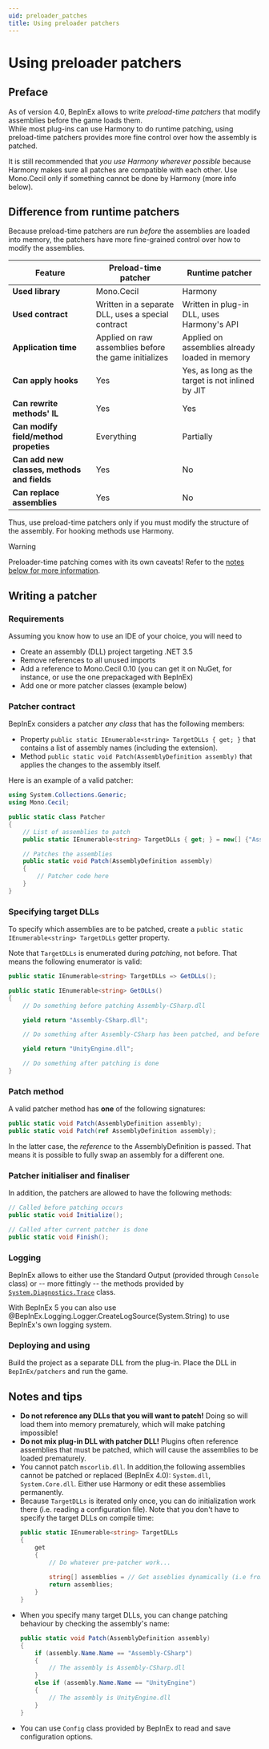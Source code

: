 ```yaml
---
uid: preloader_patches
title: Using preloader patchers
---
```


# Using preloader patchers

## Preface

As of version 4.0, BepInEx allows to write *preload-time patchers* that modify 
assemblies before the game loads them.  
While most plug-ins can use Harmony to do runtime patching, using preload-time 
patchers provides more fine control over how the assembly is patched.

It is still recommended that *you use Harmony wherever possible* because 
Harmony makes sure all patches are compatible with each other. Use Mono.Cecil 
only if something cannot be done by Harmony (more info below).

## Difference from runtime patchers

Because preload-time patchers are run *before* the assemblies are loaded into 
memory, the patchers have more fine-grained control over how to modify the 
assemblies.

| Feature                                     | Preload-time patcher                                  | Runtime patcher                                  |
| ------------------------------------------- | ----------------------------------------------------- | ------------------------------------------------ |
| **Used library**                            | Mono.Cecil                                            | Harmony                                          |
| **Used contract**                           | Written in a separate DLL, uses a special contract    | Written in plug-in DLL, uses Harmony's API       |
| **Application time**                        | Applied on raw assemblies before the game initializes | Applied on assemblies already loaded in memory   |
| **Can apply hooks**                         | Yes                                                   | Yes, as long as the target is not inlined by JIT |
| **Can rewrite methods' IL**                 | Yes                                                   | Yes                                              |
| **Can modify field/method propeties**       | Everything                                            | Partially                                        |
| **Can add new classes, methods and fields** | Yes                                                   | No                                               |
| **Can replace assemblies**                  | Yes                                                   | No                                               |

Thus, use preload-time patchers only if you must modify the structure of 
the assembly. For hooking methods use Harmony.

> [!WARNING]
> Preloader-time patching comes with its own caveats! 
> Refer to the [notes below for more information](#notes-and-tips).

## Writing a patcher

### Requirements

Assuming you know how to use an IDE of your choice, you will need to

* Create an assembly (DLL) project targeting .NET 3.5
* Remove references to all unused imports
* Add a reference to Mono.Cecil 0.10 (you can get it on NuGet, for instance, 
  or use the one prepackaged with BepInEx)
* Add one or more patcher classes (example below)

### Patcher contract

BepInEx considers a patcher *any class* that has the following members:

* Property `public static IEnumerable<string> TargetDLLs { get; }` that 
  contains a list of assembly names (including the extension).
* Method `public static void Patch(AssemblyDefinition assembly)` that applies 
  the changes to the assembly itself.

Here is an example of a valid patcher:

```csharp
using System.Collections.Generic;
using Mono.Cecil;

public static class Patcher
{
    // List of assemblies to patch
    public static IEnumerable<string> TargetDLLs { get; } = new[] {"Assembly-CSharp.dll"};

    // Patches the assemblies
    public static void Patch(AssemblyDefinition assembly)
    {
        // Patcher code here
    }
}
```

### Specifying target DLLs

To specify which assemblies are to be patched, create a 
`public static IEnumerable<string> TargetDLLs` getter property.  

Note that `TargetDLLs` is enumerated during *patching*, not before. That means 
the following enumerator is valid:

```csharp
public static IEnumerable<string> TargetDLLs => GetDLLs();

public static IEnumerable<string> GetDLLs()
{
    // Do something before patching Assembly-CSharp.dll

    yield return "Assembly-CSharp.dll";

    // Do something after Assembly-CSharp has been patched, and before UnityEngine.dll has been patched

    yield return "UnityEngine.dll";

    // Do something after patching is done
}
```

### Patch method

A valid patcher method has **one** of the following signatures:

```csharp
public static void Patch(AssemblyDefinition assembly);
public static void Patch(ref AssemblyDefinition assembly);
```

In the latter case, the *reference* to the AssemblyDefinition is passed. That means it is possible to fully swap an assembly for a different one.

### Patcher initialiser and finaliser

In addition, the patchers are allowed to have the following methods:

```csharp
// Called before patching occurs
public static void Initialize();

// Called after current patcher is done
public static void Finish();
```

### Logging

BepInEx allows to either use the Standard Output (provided through `Console` 
class) or -- more fittingly -- the methods provided by [`System.Diagnostics.Trace`](https://msdn.microsoft.com/en-us/library/system.diagnostics.trace(v=vs.110).aspx) 
class.

With BepInEx 5 you can also use @BepInEx.Logging.Logger.CreateLogSource(System.String)
to use BepInEx's own logging system.

### Deploying and using

Build the project as a separate DLL from the plug-in. Place the DLL in 
`BepInEx/patchers` and run the game.

## Notes and tips

* **Do not reference any DLLs that you will want to patch!** Doing so will 
  load them into memory prematurely, which will make patching impossible!
* **Do not mix plug-in DLL with patcher DLL!** Plugins often reference 
  assemblies that must be patched, which will cause the assemblies to be 
  loaded prematurely.
* You cannot patch `mscorlib.dll`. In addition,the following assemblies cannot 
  be patched or replaced (BepInEx 4.0): `System.dll`, `System.Core.dll`. Either 
  use Harmony or edit these assemblies permanently.
* Because `TargetDLLs` is iterated only once, you can do initialization work 
  there (i.e. reading a configuration file).
    Note that you don't have to specify the target DLLs on compile time:
    ```csharp
    public static IEnumerable<string> TargetDLLs 
    { 
        get 
        {
            // Do whatever pre-patcher work...
            
            string[] assemblies = // Get asseblies dynamically (i.e from configuration file);
            return assemblies;
        } 
    }
    ```
* When you specify many target DLLs, you can change patching behaviour by 
  checking the assembly's name:
    ```csharp
    public static void Patch(AssemblyDefinition assembly)
    {
        if (assembly.Name.Name == "Assembly-CSharp")
        {
            // The assembly is Assembly-CSharp.dll
        }
        else if (assembly.Name.Name == "UnityEngine")
        {
            // The assembly is UnityEngine.dll
        }
    }
    ```
* You can use `Config` class provided by BepInEx to read and save configuration 
  options.